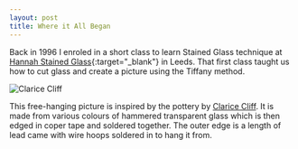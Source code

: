 ```yaml
---
layout: post
title: Where it All Began
---
```


Back in 1996 I enroled in a short class to learn Stained Glass technique at [Hannah Stained Glass](https://www.hannahstainedglass.com/){:target="_blank"} in Leeds. That first class taught us how to cut glass and create a picture using the Tiffany method.

![Clarice Cliff](https://lh3.googleusercontent.com/UM7Q2PiRUBh11DssVFEfe4ejilB7xv2yJNNiUFtcKgi166CgsiRvqNLnR261tJGcx4J0cZXiYR9IK5CuEUuZxTLxz34eHjb4BM-2yRIJjskgNHchTz4pIUb37MA6vFodgDQUYuDNejG7BEQxMvSjTRRUalCzpgRrz4scT19AID9hbk1Jh4xh1SFBRQ7CWG0CORzS5dw8nZpI6a5MJ1Cqznees7hxYaYNDj9T-Bg5ABX-HnaYQ6KesmhCgKV9JRPwQ6hGpAt0dA-_0YhkrZE_ETjPQhf8X3S9wVrZSo6H87jeEgN6RP_OTuLVt85DiHVxeBEp0VqBMpTsCRDVYFYBi0iWrgvhEAIN3UPZdjGjR_c-WP42BWNM_T-lGTN3TRq4lCGerIBwn0YWfizvr4-3k9jt13UOAOcckdx7yVKT93Ac_Wna2aZY_VAqKahw48swn31wZOjtVBggSEln911R8Tv5zNWu8exjSndJdNFPPmffs_8W6IBvWjpqm14-3bxU1EYc26t28OouMe-Quwd8HSr-9VaD26mLVBX9l1GEwPx5aipyC9YTvHcTKJwYMucmxe96yww1HOig9j71URmZWrg0_tydoSM-ltWKbwKrCAmNXrLvpf2ISaBPuAUP24N11aRxNcQYS4DAazYgmgvMGbmVO_S7lGYaMCIu-kJ0e2lD-_xQF_dNcPyEufJa=w427-h657-no?authuser=0)

This free-hanging picture is inspired by the pottery by [Clarice Cliff](https://www.claricecliff.com/home). It is made from various colours of hammered transparent glass which is then edged in coper tape and soldered together. The outer edge is a length of lead came with wire hoops soldered in to hang it from.

